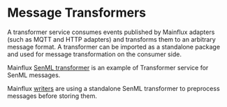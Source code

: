 # Message Transformers

A transformer service consumes events published by Mainflux adapters (such as MQTT and HTTP adapters) and transforms them to an arbitrary message format. A transformer can be imported as a standalone package and used for message transformation on the consumer side.

Mainflux [SenML transformer](transformer) is an example of Transformer service for SenML messages.

Mainflux [writers](writers) are using a standalone SenML transformer to preprocess messages before storing them.

[transformers]: https://git.willowglen.ca/sq/third-party/mainflux/tree/master/transformers/senml
[writers]: https://git.willowglen.ca/sq/third-party/mainflux/tree/master/writers

